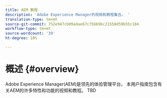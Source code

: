 ```yaml
---
title: AEM 教程
description: 'Adobe Experience Manager的视频和教程集合。 '
translation-type: tm+mt
source-git-commit: 752e947cb09adae67c75b69bc21558d59b55c184
workflow-type: tm+mt
source-wordcount: '39'
ht-degree: 10%

---
```



# 概述 {#overview}

Adobe Experience Manager(AEM)是领先的体验管理平台。 本用户指南包含有关AEM的许多特性和功能的视频和教程。 TBD